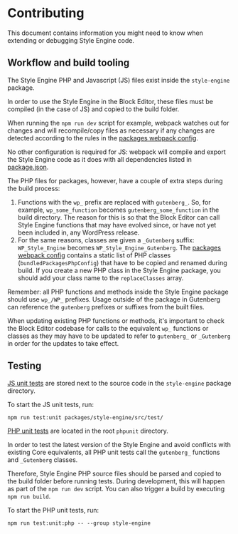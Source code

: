 # Contributing

This document contains information you might need to know when extending or debugging Style Engine code.

## Workflow and build tooling

The Style Engine PHP and Javascript (JS) files exist inside the `style-engine` package. 

In order to use the Style Engine in the Block Editor, these files must be compiled (in the case of JS) and copied to the build folder.

When running the `npm run dev` script for example, webpack watches out for changes and will recompile/copy files as necessary if any changes are detected according to the rules in the [packages webpack config](https://github.com/WordPress/gutenberg/tree/HEAD/tools/webpack/packages.js).

No other configuration is required for JS: webpack will compile and export the Style Engine code as it does with all dependencies listed in [package.json](https://github.com/WordPress/gutenberg/tree/HEAD/package.json).

The PHP files for packages, however, have a couple of extra steps during the build process:

1. Functions with the `wp_` prefix are replaced with `gutenberg_`. So, for example, `wp_some_function` becomes `gutenberg_some_function` in the build directory. The reason for this is so that the Block Editor can call Style Engine functions that may have evolved since, or have not yet been included in, any WordPress release.
2. For the same reasons, classes are given a `_Gutenberg` suffix: `WP_Style_Engine` becomes `WP_Style_Engine_Gutenberg`. The [packages webpack config](https://github.com/WordPress/gutenberg/tree/HEAD/tools/webpack/packages.js) contains a static list of PHP classes (`bundledPackagesPhpConfig`) that have to be copied and renamed during build. If you create a new PHP class in the Style Engine package, you should add your class name to the `replaceClasses` array.

Remember: all PHP functions and methods inside the Style Engine package should use `wp_/WP_` prefixes. Usage outside of the package in Gutenberg can reference the `gutenberg` prefixes or suffixes from the built files.

When updating existing PHP functions or methods, it's important to check the Block Editor codebase for calls to the equivalent `wp_` functions or classes as they may have to be updated to refer to `gutenberg_` or `_Gutenberg` in order for the updates to take effect.

## Testing

[JS unit tests](https://github.com/WordPress/gutenberg/tree/HEAD/packages/style-engine/src/test) are stored next to the source code in the `style-engine` package directory.

To start the JS unit tests, run:

`npm run test:unit packages/style-engine/src/test/`

[PHP unit tests](https://github.com/WordPress/gutenberg/tree/HEAD/phpunit/style-engine) are located in the root `phpunit` directory. 

In order to test the latest version of the Style Engine and avoid conflicts with existing Core equivalents, all PHP unit tests call the `gutenberg_` functions and `_Gutenberg` classes. 

Therefore, Style Engine PHP source files should be parsed and copied to the build folder before running tests. During development, this will happen as part of the `npm run dev` script. You can also trigger a build by executing `npm run build`.

To start the PHP unit tests, run:

`npm run test:unit:php -- --group style-engine`
